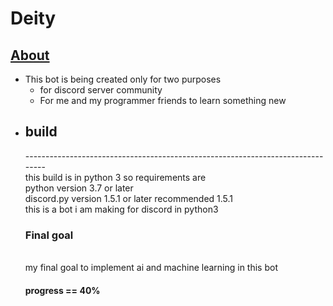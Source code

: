 # Deity
<u><h2>About</h2></u>
<ul><li>This bot is being created only for two purposes 
<ul><li>for discord server community</li>
    <li>For me and my programmer friends to learn something new</li></ul></li></ul>
<ul><li><h2>build</h2></li>
------------------------------------------------------------------------------- <br>
this build is in python 3 so requirements are <br>
python version 3.7 or later <br>
discord.py version 1.5.1 or later recommended 1.5.1 <br>
this is a bot i am making for discord in python3
<br>
<h3> Final goal</h3><br>
my final goal to implement ai and machine learning in this bot 
<br><h4>progress == 40%</h4>
